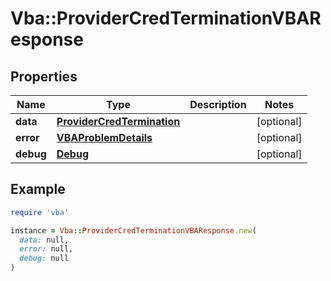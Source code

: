 # Vba::ProviderCredTerminationVBAResponse

## Properties

| Name | Type | Description | Notes |
| ---- | ---- | ----------- | ----- |
| **data** | [**ProviderCredTermination**](ProviderCredTermination.md) |  | [optional] |
| **error** | [**VBAProblemDetails**](VBAProblemDetails.md) |  | [optional] |
| **debug** | [**Debug**](Debug.md) |  | [optional] |

## Example

```ruby
require 'vba'

instance = Vba::ProviderCredTerminationVBAResponse.new(
  data: null,
  error: null,
  debug: null
)
```

